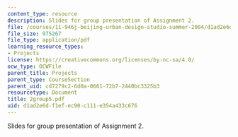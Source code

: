```yaml
---
content_type: resource
description: Slides for group presentation of Assignment 2.
file: /courses/11-946j-beijing-urban-design-studio-summer-2004/d1ad2e6df1efec90c111e354a433c676_2group5.pdf
file_size: 975267
file_type: application/pdf
learning_resource_types:
- Projects
license: https://creativecommons.org/licenses/by-nc-sa/4.0/
ocw_type: OCWFile
parent_title: Projects
parent_type: CourseSection
parent_uid: cd7279c2-6d0a-0661-72b7-2440bc3325b3
resourcetype: Document
title: 2group5.pdf
uid: d1ad2e6d-f1ef-ec90-c111-e354a433c676
---
```

Slides for group presentation of Assignment 2.